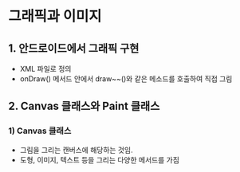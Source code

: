 # 그래픽과 이미지

## 1. 안드로이드에서 그래픽 구현

- XML 파일로 정의
- onDraw() 메서드 안에서 draw~~()와 같은 메소드를 호출하여 직접 그림

## 2. Canvas 클래스와 Paint 클래스

### 1) Canvas 클래스

- 그림을 그리는 캔버스에 해당하는 것임.
- 도형, 이미지, 텍스트 등을 그리는 다양한 메서드를 가짐
